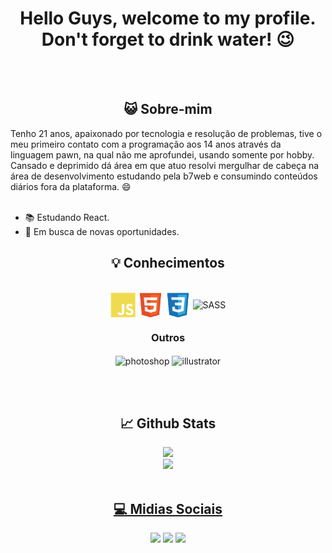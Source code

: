 <h1 align="center"> Hello Guys, welcome to my profile.
  <br>
  Don't forget to drink water! 😉</h1>
  
  <br></br>
  
  <h2 align="center"> 😺 Sobre-mim </h2>
Tenho 21 anos, apaixonado por tecnologia e resolução de problemas, tive o meu primeiro contato com a programação aos 14 anos através da linguagem pawn, na qual não me aprofundei, usando somente por hobby. Cansado e deprimido dá área em que atuo resolvi mergulhar de cabeça na área de desenvolvimento estudando pela b7web e consumindo conteúdos diários fora da plataforma.  😄
<br></br>

- 📚 Estudando React.
- 🔎 Em busca de novas oportunidades.

<h2 align="center"> 💡 Conhecimentos </h2>
<div align="center"><br>
  <img align="center" alt="Js" height="40" width="40" src="https://raw.githubusercontent.com/devicons/devicon/master/icons/javascript/javascript-plain.svg">
  <img align="center" alt="HTML" height="40" width="40" src="https://raw.githubusercontent.com/devicons/devicon/master/icons/html5/html5-original.svg">
  <img align="center" alt="CSS" height="40" width="40" src="https://raw.githubusercontent.com/devicons/devicon/master/icons/css3/css3-original.svg">
  <img align="center" alt="SASS" height="40" width="40" src="https://cdn.jsdelivr.net/gh/devicons/devicon/icons/sass/sass-original.svg" />
  
  <h3 align="center">Outros </h3>
  
  <img align="center" alt="photoshop" height="40" width="40" src="https://cdn.jsdelivr.net/gh/devicons/devicon/icons/photoshop/photoshop-plain.svg" />
  <img align="center" alt="illustrator" height="40" width="40" src="https://cdn.jsdelivr.net/gh/devicons/devicon/icons/illustrator/illustrator-plain.svg" />
</div>

<br></br>

<h2 align="center"> 📈 Github Stats </h2>
<div align="center">
  <a href="https://github.com/jaofernandes">
  <img height="180em" src="https://github-readme-stats.vercel.app/api?username=jaofernandes&show_icons=true&theme=merko&include_all_commits=true&count_private=true"/>
    <br>
  <img height="180em" src="https://github-readme-stats.vercel.app/api/top-langs/?username=jaofernandes&layout=compact&langs_count=6&theme=merko"/>
</div>

 
 <br>
  
<h2 align="center"> 💻 Midias Sociais </h2>
<div align="center"> 
  <a href="https://www.linkedin.com/in/jo%C3%A3o-fernandes-4476b8175/" target="_blank"><img src="https://img.shields.io/badge/-LinkedIn-%230077B5?style=for-the-badge&logo=linkedin&logoColor=white" target="_blank"></a> 
  <a href="https://www.instagram.com/juao.fer/" target="_blank"><img src="https://img.shields.io/badge/-Instagram-%23E4405F?style=for-the-badge&logo=instagram&logoColor=white" target="_blank"></a>
  <a ="https://discord.gg/5DVhGKVf4h" target="_blank"><img src="https://img.shields.io/badge/Discord-7289DA?style=for-the-badge&logo=discord&logoColor=white" target="_blank"></a> 

</div>
